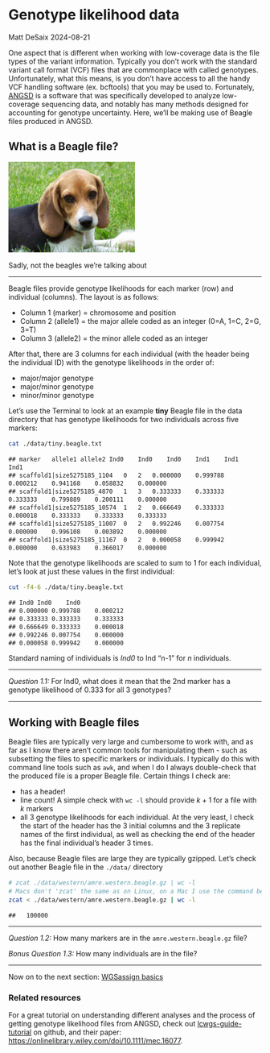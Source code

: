 Genotype likelihood data
================
Matt DeSaix
2024-08-21

One aspect that is different when working with low-coverage data is the
file types of the variant information. Typically you don’t work with the
standard variant call format (VCF) files that are commonplace with
called genotypes. Unfortunately, what this means, is you don’t have
access to all the handy VCF handling software (ex. bcftools) that you
may be used to. Fortunately,
[ANGSD](http://www.popgen.dk/angsd/index.php/ANGSD) is a software that
was specifically developed to analyze low-coverage sequencing data, and
notably has many methods designed for accounting for genotype
uncertainty. Here, we’ll be making use of Beagle files produced in
ANGSD.

## What is a Beagle file?

<div class="figure" style="text-align: left">

<img src="images/beagle_puppy_small.jpg" alt="Sadly, not the beagles we're talking about" width="50%" />
<p class="caption">
Sadly, not the beagles we’re talking about
</p>

</div>

------------------------------------------------------------------------

Beagle files provide genotype likelihoods for each marker (row) and
individual (columns). The layout is as follows:

- Column 1 (marker) = chromosome and position
- Column 2 (allele1) = the major allele coded as an integer (0=A, 1=C,
  2=G, 3=T)
- Column 3 (allele2) = the minor allele coded as an integer

After that, there are 3 columns for each individual (with the header
being the individual ID) with the genotype likelihoods in the order of:

- major/major genotype
- major/minor genotype
- minor/minor genotype

Let’s use the Terminal to look at an example **tiny** Beagle file in the
data directory that has genotype likelihoods for two individuals across
five markers:

``` sh
cat ./data/tiny.beagle.txt
```

    ## marker   allele1 allele2 Ind0    Ind0    Ind0    Ind1    Ind1    Ind1
    ## scaffold1|size5275185_1104   0   2   0.000000    0.999788    0.000212    0.941168    0.058832    0.000000
    ## scaffold1|size5275185_4870   1   3   0.333333    0.333333    0.333333    0.799889    0.200111    0.000000
    ## scaffold1|size5275185_10574  1   2   0.666649    0.333333    0.000018    0.333333    0.333333    0.333333
    ## scaffold1|size5275185_11007  0   2   0.992246    0.007754    0.000000    0.996108    0.003892    0.000000
    ## scaffold1|size5275185_11167  0   2   0.000058    0.999942    0.000000    0.633983    0.366017    0.000000

Note that the genotype likelihoods are scaled to sum to 1 for each
individual, let’s look at just these values in the first individual:

``` sh
cut -f4-6 ./data/tiny.beagle.txt
```

    ## Ind0 Ind0    Ind0
    ## 0.000000 0.999788    0.000212
    ## 0.333333 0.333333    0.333333
    ## 0.666649 0.333333    0.000018
    ## 0.992246 0.007754    0.000000
    ## 0.000058 0.999942    0.000000

Standard naming of individuals is *Ind0* to Ind “n-1” for $n$
individuals.

------------------------------------------------------------------------

*Question 1.1:* For Ind0, what does it mean that the 2nd marker has a
genotype likelihood of $0.333$ for all 3 genotypes?

------------------------------------------------------------------------

## Working with Beagle files

Beagle files are typically very large and cumbersome to work with, and
as far as I know there aren’t common tools for manipulating them - such
as subsetting the files to specific markers or individuals. I typically
do this with command line tools such as `awk`, and when I do I always
double-check that the produced file is a proper Beagle file. Certain
things I check are:

- has a header!
- line count! A simple check with `wc -l` should provide $k+1$ for a
  file with $k$ markers
- all 3 genotype likelihoods for each individual. At the very least, I
  check the start of the header has the 3 initial columns and the 3
  replicate names of the first individual, as well as checking the end
  of the header has the final individual’s header 3 times.

Also, because Beagle files are large they are typically gzipped. Let’s
check out another Beagle file in the `./data/` directory

``` sh
# zcat ./data/western/amre.western.beagle.gz | wc -l
# Macs don't 'zcat' the same as on Linux, on a Mac I use the command below
zcat < ./data/western/amre.western.beagle.gz | wc -l
```

    ##   100000

------------------------------------------------------------------------

*Question 1.2:* How many markers are in the `amre.western.beagle.gz`
file?

*Bonus Question 1.3:* How many individuals are in the file?

------------------------------------------------------------------------

Now on to the next section: [WGSassign basics](./02-wgsassign-basics.md)

### Related resources

For a great tutorial on understanding different analyses and the process
of getting genotype likelihood files from ANGSD, check out
[lcwgs-guide-tutorial](https://github.com/nt246/lcwgs-guide-tutorial) on
github, and their paper:
<https://onlinelibrary.wiley.com/doi/10.1111/mec.16077>.
